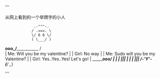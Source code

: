 

'''

从网上看到的一个举牌字的小人

				 .-"""-.
				/ .===. \
				\/ 6 6 \/
				( \___/ )
  __________ooo__\_____/_______________
 /								       \
| Me: Will you be my valentine?			|
| Girl: No way						    |
| Me: Sudo will you be my Valentine?    |
| Girl: Yes..Yes..Yes! Let's go!        |
 \_________________________ooo_________/
                 |  |  |
                 |__|__|
                 |  |  |
                 |__|__|
                 /-'Y'-\
                (__/ \__)

'''



